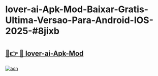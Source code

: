 # lover-ai-Apk-Mod-Baixar-Gratis-Ultima-Versao-Para-Android-IOS-2025-#8jixb

# <h2><a href="https://ainizakaria.my?title=lover-ai-Apk-Mod&ref=24M">🔗👉 🔴 lover-ai-Apk-Mod</a></h2>

[![acn](https://github.com/user-attachments/assets/0f9c940e-d8b0-45ae-aac7-cd30a18b3e1c)](https://ainizakaria.my?title=lover-ai-Apk-Mod&ref=24M)

